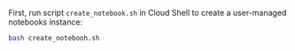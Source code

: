 First, run script `create_notebook.sh` in Cloud Shell to create a user-managed notebooks instance:
```bash
bash create_notebooh.sh
```
